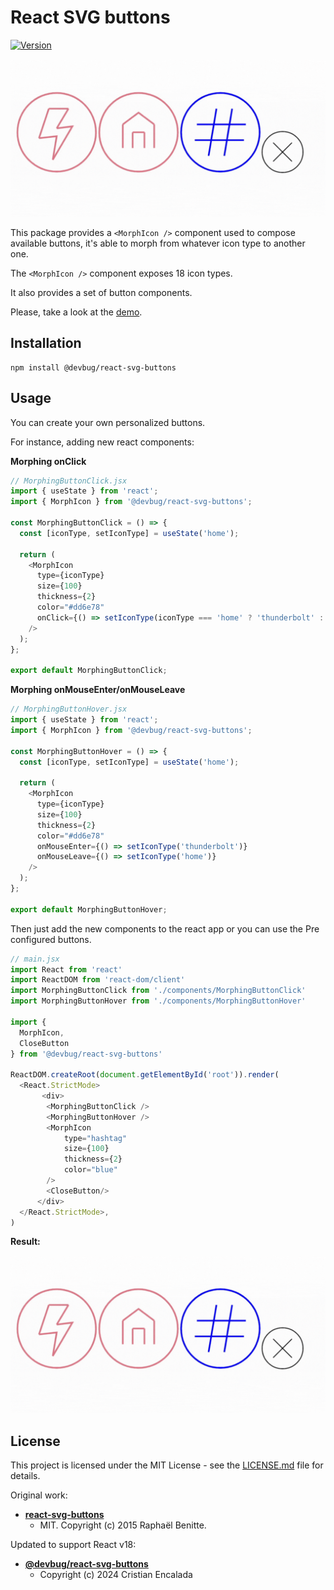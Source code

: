 # React SVG buttons

[![Version][npm-image]][npm-url]

![React SVG buttons](https://raw.githubusercontent.com/cristian-encalada/react-svg-buttons/main/demo/public/react-svg-buttons.gif)

This package provides a `<MorphIcon />` component used to compose available buttons,
it's able to morph from whatever icon type to another one.
  
The `<MorphIcon />` component exposes 18 icon types.

It also provides a set of button components.

Please, take a look at the [demo](http://cristian-encalada.github.io/react-svg-buttons/).


## Installation

```
npm install @devbug/react-svg-buttons
```

## Usage

You can create your own personalized buttons.

For instance, adding new react components:

__Morphing onClick__

```js
// MorphingButtonClick.jsx
import { useState } from 'react';
import { MorphIcon } from '@devbug/react-svg-buttons';

const MorphingButtonClick = () => {
  const [iconType, setIconType] = useState('home');

  return (
    <MorphIcon
      type={iconType}
      size={100}
      thickness={2}
      color="#dd6e78"
      onClick={() => setIconType(iconType === 'home' ? 'thunderbolt' : 'home')}
    />
  );
};

export default MorphingButtonClick;
```

__Morphing onMouseEnter/onMouseLeave__

```js
// MorphingButtonHover.jsx
import { useState } from 'react';
import { MorphIcon } from '@devbug/react-svg-buttons';

const MorphingButtonHover = () => {
  const [iconType, setIconType] = useState('home');

  return (
    <MorphIcon
      type={iconType}
      size={100}
      thickness={2}
      color="#dd6e78"
      onMouseEnter={() => setIconType('thunderbolt')}
      onMouseLeave={() => setIconType('home')}
    />
  );
};

export default MorphingButtonHover;
```

Then just add the new components to the react app or you can use the Pre configured buttons.

```javascript
// main.jsx
import React from 'react'
import ReactDOM from 'react-dom/client'
import MorphingButtonClick from './components/MorphingButtonClick'
import MorphingButtonHover from './components/MorphingButtonHover'

import {
  MorphIcon,
  CloseButton
} from '@devbug/react-svg-buttons'

ReactDOM.createRoot(document.getElementById('root')).render(
  <React.StrictMode>
       <div>
        <MorphingButtonClick />
        <MorphingButtonHover />
        <MorphIcon
            type="hashtag"
            size={100}
            thickness={2}
            color="blue"
        />
        <CloseButton/>
      </div>
  </React.StrictMode>,
)
```

__Result:__

![React SVG buttons](https://raw.githubusercontent.com/cristian-encalada/react-svg-buttons/main/demo/public/react-svg-buttons.gif)

## License

This project is licensed under the MIT License - see the [LICENSE.md](LICENSE) file for details.

Original work:

- **[react-svg-buttons](https://github.com/original-author/react-svg-buttons)**
  - MIT. Copyright (c) 2015 Raphaël Benitte.

Updated to support React v18:
- **[@devbug/react-svg-buttons](https://github.com/cristian-encalada/react-svg-buttons)**
  - Copyright (c) 2024 Cristian Encalada


[npm-image]: https://img.shields.io/npm/v/@devbug/react-svg-buttons.svg?style=flat-square
[npm-url]:   https://www.npmjs.com/package/@devbug/react-svg-buttons
